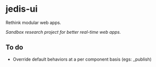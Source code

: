 # jedis-ui
Rethink modular web apps.

*Sandbox research project for better real-time web apps.*

## To do
* Override default behaviors at a per component basis (egs: _publish)